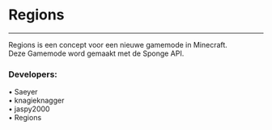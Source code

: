 Regions
=======
<hr>
  
Regions is een concept voor een nieuwe gamemode in Minecraft.<br/>
Deze Gamemode word gemaakt met de Sponge API.
<h3><strong>Developers:</strong></h3>
• Saeyer<br/>
• knagieknagger<br/> 
• jaspy2000 <br/>
• Regions<br/>

